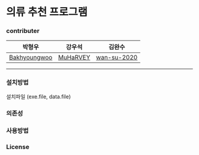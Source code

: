 # 의류 추천 프로그램


### contributer

박형우 | 강우석 | 김완수
---|---|---|
[Bakhyoungwoo](https://github.com/Bakhyoungwoo) | [MuHaRVEY](https://github.com/MuHaRVEY) | [wan-su-2020](https://github.com/wan-su-2020)
---

### 설치방법

설치파일 (exe.file, data.file)


### 의존성


### 사용방법


### License



